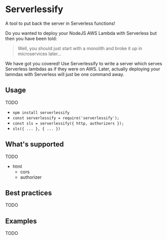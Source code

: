 # Serverlessify

A tool to put back the server in Serverless functions!

Do you wanted to deploy your NodeJS AWS Lambda with Serverless but then you have been told:

> Well, you should just start with a monolith and broke it up in microservices later...

We have got you covered! Use Serverlessify to write a server which serves Serverless
lambdas as if they were on AWS. Later, actually deploying your lamndas with Serverless
will just be one command away.

## Usage

TODO

- `npm install serverlessify`
- `const serverlessify = require('serverlessify');`
- `const sls = serverlessify({ http, authorizers });`
- `sls({ ... }, { ... })`

## What's supported

TODO

- html
  - cors
  - authorizer

## Best practices

TODO

## Examples

TODO